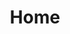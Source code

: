 ---
home: true
title: Home
heroImage: /images/logo.png
actions:
  - text: Get Started
    link: /en/guide/home
    type: primary
  - text: Changelog
    link: /en/about/changelog
    type: secondary
footer: Apache-2.0 License | Copyright (C) 2019 HighCapable
---
